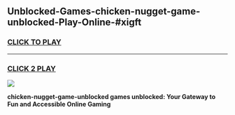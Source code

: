 
## Unblocked-Games-chicken-nugget-game-unblocked-Play-Online-#xigft
<h3>
<a href="https://premium.freeplayer.one?title=chicken-nugget-game-unblocked&ref=27F">CLICK TO PLAY</a></h3>
<hr>

<h3>
<a href="https://premium.freeplayer.one?title=chicken-nugget-game-unblocked&ref=27F">CLICK 2 PLAY</a>
  
</h3>

<a href="https://premium.freeplayer.one?title=chicken-nugget-game-unblocked&ref=27F"><img src="https://clearcache.store/games.png"></a>


**chicken-nugget-game-unblocked games unblocked: Your Gateway to Fun and Accessible Online Gaming**
